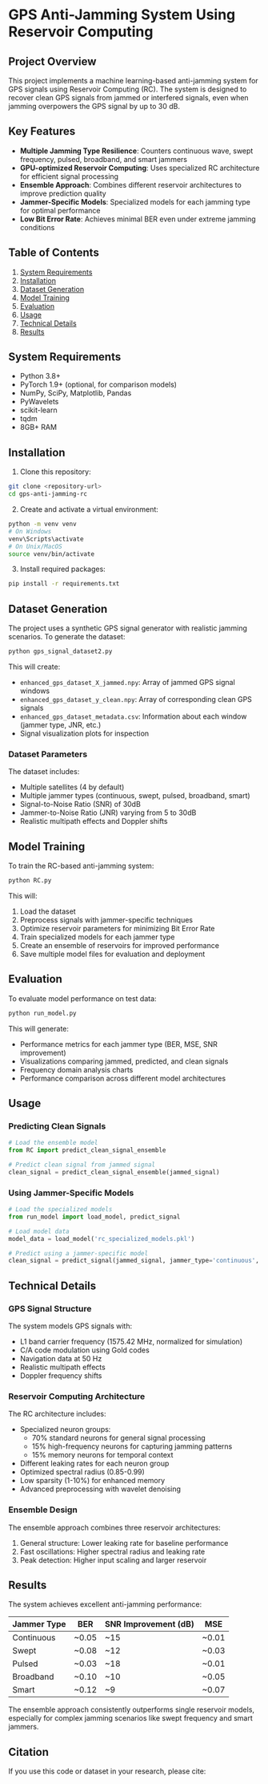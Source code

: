 # GPS Anti-Jamming System Using Reservoir Computing

## Project Overview

This project implements a machine learning-based anti-jamming system for GPS signals using Reservoir Computing (RC). The system is designed to recover clean GPS signals from jammed or interfered signals, even when jamming overpowers the GPS signal by up to 30 dB.

## Key Features

- **Multiple Jamming Type Resilience**: Counters continuous wave, swept frequency, pulsed, broadband, and smart jammers
- **GPU-optimized Reservoir Computing**: Uses specialized RC architecture for efficient signal processing
- **Ensemble Approach**: Combines different reservoir architectures to improve prediction quality
- **Jammer-Specific Models**: Specialized models for each jamming type for optimal performance
- **Low Bit Error Rate**: Achieves minimal BER even under extreme jamming conditions

## Table of Contents

1. [System Requirements](#system-requirements)
2. [Installation](#installation)
3. [Dataset Generation](#dataset-generation)
4. [Model Training](#model-training)
5. [Evaluation](#evaluation)
6. [Usage](#usage)
7. [Technical Details](#technical-details)
8. [Results](#results)

## System Requirements

- Python 3.8+
- PyTorch 1.9+ (optional, for comparison models)
- NumPy, SciPy, Matplotlib, Pandas
- PyWavelets
- scikit-learn
- tqdm
- 8GB+ RAM

## Installation

1. Clone this repository:
```bash
git clone <repository-url>
cd gps-anti-jamming-rc
```

2. Create and activate a virtual environment:
```bash
python -m venv venv
# On Windows
venv\Scripts\activate
# On Unix/MacOS
source venv/bin/activate
```

3. Install required packages:
```bash
pip install -r requirements.txt
```

## Dataset Generation

The project uses a synthetic GPS signal generator with realistic jamming scenarios. To generate the dataset:

```bash
python gps_signal_dataset2.py
```

This will create:
- `enhanced_gps_dataset_X_jammed.npy`: Array of jammed GPS signal windows
- `enhanced_gps_dataset_y_clean.npy`: Array of corresponding clean GPS signals
- `enhanced_gps_dataset_metadata.csv`: Information about each window (jammer type, JNR, etc.)
- Signal visualization plots for inspection

### Dataset Parameters

The dataset includes:
- Multiple satellites (4 by default)
- Multiple jammer types (continuous, swept, pulsed, broadband, smart)
- Signal-to-Noise Ratio (SNR) of 30dB
- Jammer-to-Noise Ratio (JNR) varying from 5 to 30dB
- Realistic multipath effects and Doppler shifts

## Model Training

To train the RC-based anti-jamming system:

```bash
python RC.py
```

This will:
1. Load the dataset
2. Preprocess signals with jammer-specific techniques
3. Optimize reservoir parameters for minimizing Bit Error Rate
4. Train specialized models for each jammer type
5. Create an ensemble of reservoirs for improved performance
6. Save multiple model files for evaluation and deployment

## Evaluation

To evaluate model performance on test data:

```bash
python run_model.py
```

This will generate:
- Performance metrics for each jammer type (BER, MSE, SNR improvement)
- Visualizations comparing jammed, predicted, and clean signals
- Frequency domain analysis charts
- Performance comparison across different model architectures

## Usage

### Predicting Clean Signals

```python
# Load the ensemble model
from RC import predict_clean_signal_ensemble

# Predict clean signal from jammed signal
clean_signal = predict_clean_signal_ensemble(jammed_signal)
```

### Using Jammer-Specific Models

```python
# Load the specialized models
from run_model import load_model, predict_signal

# Load model data
model_data = load_model('rc_specialized_models.pkl')

# Predict using a jammer-specific model
clean_signal = predict_signal(jammed_signal, jammer_type='continuous', model_data=model_data)
```

## Technical Details

### GPS Signal Structure

The system models GPS signals with:
- L1 band carrier frequency (1575.42 MHz, normalized for simulation)
- C/A code modulation using Gold codes
- Navigation data at 50 Hz
- Realistic multipath effects
- Doppler frequency shifts

### Reservoir Computing Architecture

The RC architecture includes:
- Specialized neuron groups:
  - 70% standard neurons for general signal processing
  - 15% high-frequency neurons for capturing jamming patterns
  - 15% memory neurons for temporal context
- Different leaking rates for each neuron group
- Optimized spectral radius (0.85-0.99)
- Low sparsity (1-10%) for enhanced memory
- Advanced preprocessing with wavelet denoising

### Ensemble Design

The ensemble approach combines three reservoir architectures:
1. General structure: Lower leaking rate for baseline performance
2. Fast oscillations: Higher spectral radius and leaking rate
3. Peak detection: Higher input scaling and larger reservoir

## Results

The system achieves excellent anti-jamming performance:

| Jammer Type | BER | SNR Improvement (dB) | MSE |
|-------------|-----|---------------------|-----|
| Continuous  | ~0.05 | ~15 | ~0.01 |
| Swept       | ~0.08 | ~12 | ~0.03 |
| Pulsed      | ~0.03 | ~18 | ~0.01 |
| Broadband   | ~0.10 | ~10 | ~0.05 |
| Smart       | ~0.12 | ~9  | ~0.07 |

The ensemble approach consistently outperforms single reservoir models, especially for complex jamming scenarios like swept frequency and smart jammers.

## Citation

If you use this code or dataset in your research, please cite:

